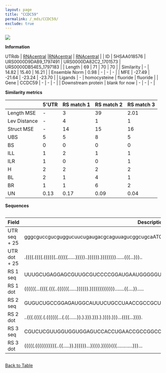 ```yaml
---
layout: page
title: "CCDC59"
permalink: /_mds/CCDC59/
exclude: true
---
```




![](../../alns_9.28.22/aln_5HSAA018576_0.957.png?raw=true)


**Information**
<div style="overflow-x:auto;" markdown="block>
| | 5'UTR       | RS match 1   | RS match 2  | RS match 3 |
| ---- | ----------- | ----------- | ----------- | ----------- |
| Link | <a href="http://utrdb.ba.itb.cnr.it/getutr/5HSAA018576/1" target="_blank" rel="noopener noreferrer">UTRdb</a>   | <a href="https://rnacentral.org/rna/URS0000D9DAB9/1797491" target="_blank" rel="noopener noreferrer">RNAcentral</a>     |<a href="https://rnacentral.org/rna/URS0000DA82C2/1701573" target="_blank" rel="noopener noreferrer">RNAcentral</a>  | <a href="https://rnacentral.org/rna/URS0000DB54E5/1797183" target="_blank" rel="noopener noreferrer">RNAcentral</a>   |
| ID | 5HSAA018576     | URS0000D9DAB9_1797491     | URS0000DA82C2_1701573     | URS0000DB54E5_1797183     |
| Length | 69     |  71    | 70   |  70    |
| Similarity | - | 14.82 | 15.40 | 16.21 |
| Ensemble Norm | 0.98 | - | - | - |
| MFE | -27.49 | -21.64 | -23.24 | -23.70 |
| Ligands | - | homocysteine | fluoride | fluoride |
| Gene | CCDC59 | - | - | - |
| Downstream protein | blank for now    |    -    | -  | - |
</div>

**Similarity metrics**

| | 5'UTR       | RS match 1   | RS match 2  | RS match 3 |
| ---- | ----------- | ----------- | ----------- | ----------- |
| Length MSE | - | 3 | 39 | 2.01 |
| Lev Distance | - | 4 | 1 | 1 |
| Struct MSE | - | 14 | 15 | 16 |
| UBS| 5 | 5 | 8 | 5 |
| BS | 0 | 0 | 0 | 0 |
| ILL | 1 | 2 | 1 | 1 |
| ILR | 1 | 0 | 0 | 1 |
| H | 2 | 2 | 2 | 2 |
| BL | 2 | 1 | 4 | 1 |
| BR | 1 | 1 | 6 | 2 |
| UN | 0.13 | 0.17 | 0.09 | 0.04 |

**Sequences**


<div style="overflow-x:auto;">

<table>
<colgroup>
<col width="30%" />
<col width="70%" />
</colgroup>
<thead>
<tr class="header">
<th>Field</th>
<th>Description</th>
</tr>
</thead>
<tbody>
<tr>
<td markdown="span">UTR seq + 25 </td>
<td markdown="span"> gggcguccgucguggucuucugaugacgcaguuagucggcugcaATGGCGCCGGTGAGGCGGTCCGCGA </td>
</tr>
<tr>
<td markdown="span">UTR dot + 25  </td>
<td markdown="span"> .((((.((((.((((((..(((((......)))))..)))))).))))))))......(((...)))..
</td>
</tr>


<tr>
<td markdown="span">RS 1 seq </td>
<td markdown="span"> UUUGCUGAGGAGCGUUGCGUCCCCGGAUGAAUGGGGGUCAGGCUCAGCGAAAUCAACGGCGCUCGCACUGG
</td>
</tr>


<tr>
<td markdown="span">RS 1 dot </td>
<td markdown="span"> ((((((...((((.(((..((((((......)))))).))))))))))))).......((....)).....
</td>
</tr>


<tr>
<td markdown="span">RS 2 seq </td>
<td markdown="span"> GUGUCUGCCGGAGAUGGCAUUUCUGCCUAACCGCCGCUGCUCGUGUGCGGCUGAUGAUGCCUACUGGGCC
</td>
</tr>


<tr>
<td markdown="span">RS 2 dot </td>
<td markdown="span"> ..(((.((((.(.((((((...(.((......)).).))).))).).)))).)))...((((...)))).
</td>
</tr>


<tr>
<td markdown="span">RS 3 seq </td>
<td markdown="span"> CGUCUCGUUGGUGGUGGAGUCCACCUGAACCGCCGGCCCCGACUGGACGGCCAAUGACUCCUGCGGCGAU
</td>
</tr>


<tr>
<td markdown="span">RS 3 dot </td>
<td markdown="span"> (((((.(((((((((((..((.....)).))))))...))))).)))))(((............)))...
</td>
</tr>

</tbody>
</table>


</div>


[Back to Table](../../display)
